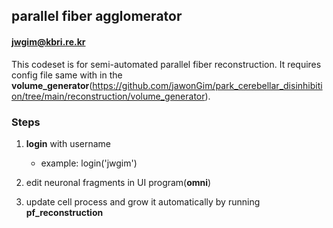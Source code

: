 ## parallel fiber agglomerator 

#### jwgim@kbri.re.kr


This codeset is for semi-automated parallel fiber reconstruction. It requires config file same with in the __volume_generator__(https://github.com/jawonGim/park_cerebellar_disinhibition/tree/main/reconstruction/volume_generator).


### __Steps__

1. __login__ with username 
   - example: login('jwgim')

2. edit neuronal fragments in UI program(__omni__)

3. update cell process and grow it automatically by running __pf_reconstruction__


